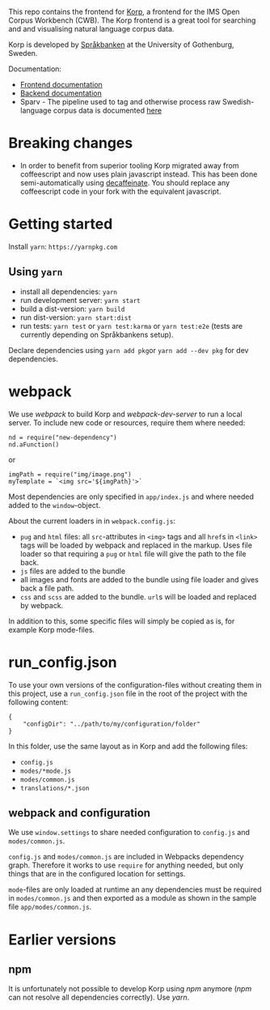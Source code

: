 This repo contains the frontend for [Korp](https://spraakbanken.gu.se/korp), 
a frontend for the IMS Open Corpus Workbench (CWB). The Korp frontend is a great
tool for searching and and visualising natural language corpus data. 

Korp is developed by [Språkbanken](https://spraakbanken.gu.se) at the 
University of Gothenburg, Sweden. 

Documentation:
- [Frontend documentation](../blob/master/doc/frontend_devel.md)
- [Backend documentation](https://spraakbanken.gu.se/eng/research/infrastructure/korp/distribution/backend)
- Sparv - The pipeline used to tag and otherwise process raw Swedish-language corpus data is documented [here](https://spraakbanken.gu.se/eng/research/infrastructure/korp/distribution/corpuspipeline)

# Breaking changes
- In order to benefit from superior tooling Korp migrated away from coffeescript and now uses plain javascript instead. This has been done semi-automatically using [decaffeinate](https://decaffeinate-project.org). You should replace any coffeescript code in your fork with the equivalent javascript. 


# Getting started

Install `yarn`: `https://yarnpkg.com`

## Using `yarn`

- install all dependencies: `yarn`
- run development server: `yarn start`
- build a dist-version: `yarn build`
- run dist-version: `yarn start:dist`
- run tests: `yarn test` or `yarn test:karma` or `yarn test:e2e` (tests are currently depending on Språkbankens setup).

Declare dependencies using `yarn add pkg`or `yarn add --dev pkg` for dev dependencies.

# webpack

We use *webpack* to build Korp and *webpack-dev-server* to run a local server. To include new code or resources, require
them where needed:

```
nd = require("new-dependency")
nd.aFunction()
```

or

```
imgPath = require("img/image.png")
myTemplate = `<img src='${imgPath}'>`
```

Most dependencies are only specified in `app/index.js` and where needed
added to the `window`-object.

About the current loaders in in `webpack.config.js`:
- `pug` and `html` files: all `src`-attributes in `<img>` tags and all `href`s in `<link>` tags will be
  loaded by webpack and replaced in the markup. Uses file loader so that requiring a `pug`
  or `html` file will give the path to the file back.
- `js` files are added to the bundle
- all images and fonts are added to the bundle using file loader and gives back a file path.
- `css` and `scss` are added to the bundle. `url`s will be loaded and replaced by webpack.

In addition to this, some specific files will simply be copied as is, for example Korp mode-files.

# run_config.json

To use your own versions of the configuration-files without creating them in this project, 
use a `run_config.json` file in the root of the project with the following content:

```
{
    "configDir": "../path/to/my/configuration/folder"
}
```

In this folder, use the same layout as in Korp and add the following files:

- `config.js`
- `modes/*mode.js`
- `modes/common.js`
- `translations/*.json`

## webpack and configuration

We use `window.settings` to share needed configuration to `config.js` and `modes/common.js`.

`config.js` and `modes/common.js` are included in Webpacks dependency graph. Therefore it works
to use `require` for anything needed, but only things that are in the configured 
location for settings.

`mode`-files are only loaded at runtime an any dependencies must be required in `modes/common.js` and
then exported as a module as shown in the sample file `app/modes/common.js`.

# Earlier versions

## npm

It is unfortunately not possible to develop Korp using *npm* anymore (*npm* can 
not resolve all dependencies correctly). Use *yarn*.
